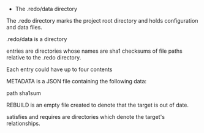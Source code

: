 * The .redo/data directory

The .redo directory marks the project root directory and holds configuration and data files.

.redo/data is a directory

entries are directories whose names are sha1 checksums of file paths relative to the .redo directory.

Each entry could have up to four contents

METADATA is a JSON file containing the following data: 

 path
 sha1sum

REBUILD is an empty file created to denote that the target is out of date.

satisfies and requires are directories which denote the target's relationships.
